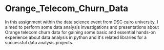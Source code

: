 # Orange_Telecom_Churn_Data
In this assignment within the data science event from DSC cairo university, I aimed to perform some data analysis investigations and presentations about Orange telecom churn data for gaining some basic and essential hands-on experience about data analysis in python and it's related libraries for a successful data analysis projects.
